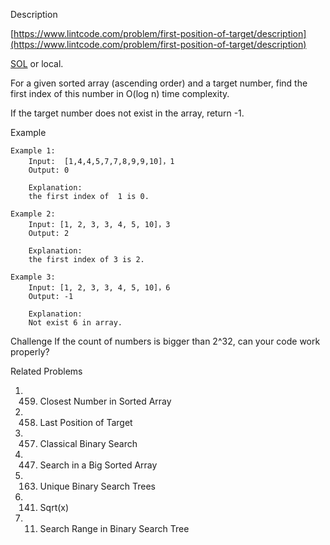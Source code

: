 Description

[https://www.lintcode.com/problem/first-position-of-target/description](https://www.lintcode.com/problem/first-position-of-target/description)

[SOL](https://www.jiuzhang.com/problem/first-position-of-target/) or local.

For a given sorted array (ascending order) and a target number, find the first index of this number in O(log n) time complexity.


If the target number does not exist in the array, return -1.

Example
```
Example 1:
	Input:  [1,4,4,5,7,7,8,9,9,10]，1
	Output: 0
	
	Explanation: 
	the first index of  1 is 0.

Example 2:
	Input: [1, 2, 3, 3, 4, 5, 10]，3
	Output: 2
	
	Explanation: 
	the first index of 3 is 2.

Example 3:
	Input: [1, 2, 3, 3, 4, 5, 10]，6
	Output: -1
	
	Explanation: 
	Not exist 6 in array.
```

Challenge
If the count of numbers is bigger than 2^32, can your code work properly?

Related Problems
1. 459.   Closest Number in Sorted Array
2. 458. Last Position of Target
3. 457. Classical Binary Search
4. 447. Search in a Big Sorted Array
5. 163. Unique Binary Search Trees
6. 141. Sqrt(x)
7. 11. Search Range in Binary Search Tree
